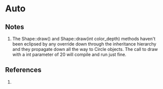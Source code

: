# Auto

## Notes
1.  The Shape::draw() and Shape::draw(int color_depth) methods haven't been eclipsed by any override down through the inheritance hierarchy and they propagate down all the way to Circle objects. The call to draw with a int parameter of 20 will compile and run just fine.


## References

1. 

